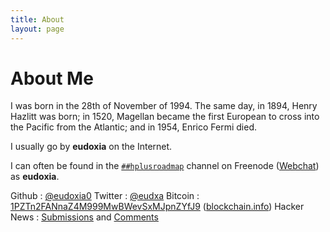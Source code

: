 ```yaml
---
title: About
layout: page
---
```


# About Me

I was born in the 28th of November of 1994. The same day, in 1894, Henry Hazlitt
was born; in 1520, Magellan became the first European to cross into the Pacific
from the Atlantic; and in 1954, Enrico Fermi died.

I usually go by **eudoxia** on the Internet.

I can often be found in the [`##hplusroadmap`][hplus] channel on Freenode
([Webchat][hplus-web]) as **eudoxia**.

Github
: [@eudoxia0](https://github.com/eudoxia0)
Twitter
: [@eudxa](https://twitter.com/eudxa)
Bitcoin
: [1PZTn2FANnaZ4M999MwBWevSxMJpnZYfJ9][btc] ([blockchain.info][btc-web])
Hacker News
: [Submissions][hn-subs] and [Comments][hn-comments]

[hplus]: irc://irc.freenode.net/##hplusroadmap
[hplus-web]: http://webchat.freenode.net/?channels=##hplusroadmap
[btc]: bitcoin:1PZTn2FANnaZ4M999MwBWevSxMJpnZYfJ9
[btc-web]: https://blockchain.info/address/1PZTn2FANnaZ4M999MwBWevSxMJpnZYfJ9
[hn-subs]: https://news.ycombinator.com/submitted?id=eudox
[hn-comments]: https://news.ycombinator.com/threads?id=eudox
